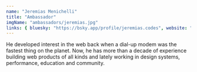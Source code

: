 ```yaml
---
name: "Jeremias Menichelli"
title: "Ambassador"
imgName: "ambassadors/jeremias.jpg"
links: { bluesky: "https://bsky.app/profile/jeremias.codes", website: "https://jeremias.codes" }
---
```



He developed interest in the web back when a dial-up modem was the fastest thing on the planet. Now, he has more than a decade of experience building web products of all kinds and lately working in design systems, performance, education and community.
